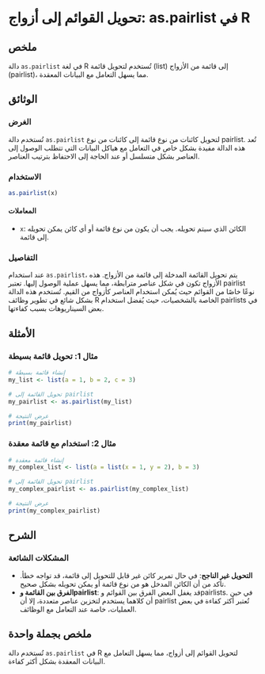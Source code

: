 <!--
Meta Description: # تحويل القوائم إلى أزواج: as.pairlist في R ## ملخص دالة `as.pairlist` في لغة R تُستخدم لتحويل قائمة (list) إلى قائمة من الأزواج (pairlist)، مما يسهل ...
Meta Keywords: pairlist, قائمة, إلى, تحويل, نوع
-->

# تحويل القوائم إلى أزواج: as.pairlist في R

## ملخص
دالة `as.pairlist` في لغة R تُستخدم لتحويل قائمة (list) إلى قائمة من الأزواج (pairlist)، مما يسهل التعامل مع البيانات المعقدة.

## الوثائق
### الغرض
تُستخدم دالة `as.pairlist` لتحويل كائنات من نوع قائمة إلى كائنات من نوع pairlist. تُعد هذه الدالة مفيدة بشكل خاص في التعامل مع هياكل البيانات التي تتطلب الوصول إلى العناصر بشكل متسلسل أو عند الحاجة إلى الاحتفاظ بترتيب العناصر.

### الاستخدام
```R
as.pairlist(x)
```

#### المعاملات
- `x`: الكائن الذي سيتم تحويله. يجب أن يكون من نوع قائمة أو أي كائن يمكن تحويله إلى قائمة.

### التفاصيل
عند استخدام `as.pairlist`، يتم تحويل القائمة المدخلة إلى قائمة من الأزواج. هذه الأزواج تكون في شكل عناصر مترابطة، مما يسهل عملية الوصول إليها. تعتبر pairlist نوعًا خاصًا من القوائم حيث يُمكن استخدام العناصر كأزواج من القيم. تُستخدم هذه الدالة بشكل شائع في تطوير وظائف R الخاصة بالشخصيات، حيث يُفضل استخدام pairlists في بعض السيناريوهات بسبب كفاءتها.

## الأمثلة 
### مثال 1: تحويل قائمة بسيطة
```R
# إنشاء قائمة بسيطة
my_list <- list(a = 1, b = 2, c = 3)

# تحويل القائمة إلى pairlist
my_pairlist <- as.pairlist(my_list)

# عرض النتيجة
print(my_pairlist)
```

### مثال 2: استخدام مع قائمة معقدة
```R
# إنشاء قائمة معقدة
my_complex_list <- list(a = list(x = 1, y = 2), b = 3)

# تحويل القائمة إلى pairlist
my_complex_pairlist <- as.pairlist(my_complex_list)

# عرض النتيجة
print(my_complex_pairlist)
```

## الشرح
### المشكلات الشائعة
- **التحويل غير الناجح**: في حال تمرير كائن غير قابل للتحويل إلى قائمة، قد تواجه خطأ. تأكد من أن الكائن المدخل هو من نوع قائمة أو يمكن تحويله بشكل صحيح.
- **الفرق بين القائمة وpairlist**: قد يغفل البعض الفرق بين القوائم وpairlists. في حين أن كلاهما يستخدم لتخزين عناصر متعددة، إلا أن pairlist تُعتبر أكثر كفاءة في بعض العمليات، خاصة عند التعامل مع الوظائف.

## ملخص بجملة واحدة
تُستخدم دالة `as.pairlist` في R لتحويل القوائم إلى أزواج، مما يسهل التعامل مع البيانات المعقدة بشكل أكثر كفاءة.